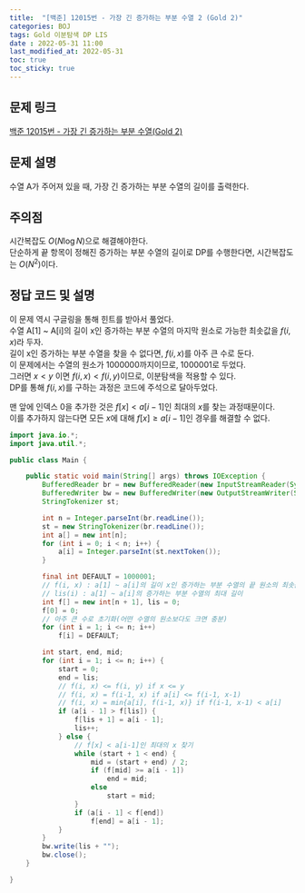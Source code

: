 ```yaml
---
title:  "[백준] 12015번 - 가장 긴 증가하는 부분 수열 2 (Gold 2)"
categories: BOJ
tags: Gold 이분탐색 DP LIS
date : 2022-05-31 11:00
last_modified_at: 2022-05-31
toc: true
toc_sticky: true
---
```


## 문제 링크

[백준 12015번 - 가장 긴 증가하는 부분 수열(Gold 2)](https://www.acmicpc.net/problem/12015)

## 문제 설명

수열 A가 주어져 있을 때, 가장 긴 증가하는 부분 수열의 길이를 출력한다.

## 주의점

시간복잡도 $O(N\log N)$으로 해결해야한다.  
단순하게 끝 항목이 정해진 증가하는 부분 수열의 길이로 DP를 수행한다면, 시간복잡도는 $O(N^2)$이다.  

## 정답 코드 및 설명

이 문제 역시 구글링을 통해 힌트를 받아서 풀었다.  
수열 A[1] ~ A[i]의 길이 x인 증가하는 부분 수열의 마지막 원소로 가능한 최솟값을 $f(i, x)$라 두자.  
길이 x인 증가하는 부분 수열을 찾을 수 없다면, $f(i, x)$를 아주 큰 수로 둔다.  
이 문제에서는 수열의 원소가 1000000까지이므로, 1000001로 두었다.  
그러면 $x < y$ 이면 $f(i, x) < f(i, y)$이므로, 이분탐색을 적용할 수 있다.  
DP를 통해 $f(i, x)$를 구하는 과정은 코드에 주석으로 달아두었다.

맨 앞에 인덱스 0을 추가한 것은 $f[x] < a[i-1]$인 최대의 $x$를 찾는 과정때문이다.  
이를 추가하지 않는다면 모든 $x$에 대해 $f[x] \geq a[i-1]$인 경우를 해결할 수 없다.

```java
import java.io.*;
import java.util.*;

public class Main {

    public static void main(String[] args) throws IOException {
        BufferedReader br = new BufferedReader(new InputStreamReader(System.in));
        BufferedWriter bw = new BufferedWriter(new OutputStreamWriter(System.out));
        StringTokenizer st;

        int n = Integer.parseInt(br.readLine());
        st = new StringTokenizer(br.readLine());
        int a[] = new int[n];
        for (int i = 0; i < n; i++) {
            a[i] = Integer.parseInt(st.nextToken());
        }

        final int DEFAULT = 1000001;
        // f(i, x) : a[1] ~ a[i]의 길이 x인 증가하는 부분 수열의 끝 원소의 최솟값
        // lis(i) : a[1] ~ a[i]의 증가하는 부분 수열의 최대 길이
        int f[] = new int[n + 1], lis = 0;
        f[0] = 0;
        // 아주 큰 수로 초기화(어떤 수열의 원소보다도 크면 충분)
        for (int i = 1; i <= n; i++)
            f[i] = DEFAULT;

        int start, end, mid;
        for (int i = 1; i <= n; i++) {
            start = 0;
            end = lis;
            // f(i, x) <= f(i, y) if x <= y
            // f(i, x) = f(i-1, x) if a[i] <= f(i-1, x-1)
            // f(i, x) = min{a[i], f(i-1, x)} if f(i-1, x-1) < a[i]
            if (a[i - 1] > f[lis]) {
                f[lis + 1] = a[i - 1];
                lis++;
            } else {
                // f[x] < a[i-1]인 최대의 x 찾기
                while (start + 1 < end) {
                    mid = (start + end) / 2;
                    if (f[mid] >= a[i - 1])
                        end = mid;
                    else
                        start = mid;
                }
                if (a[i - 1] < f[end])
                    f[end] = a[i - 1];
            }
        }
        bw.write(lis + "");
        bw.close();
    }

}
```
